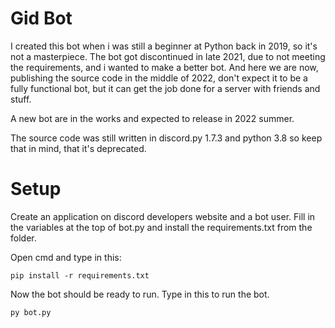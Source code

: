 # Gid Bot

I created this bot when i was still a beginner at Python back in 2019, so it's not a masterpiece.
The bot got discontinued in late 2021, due to not meeting the requirements, and i wanted to make a better bot.
And here we are now, publishing the source code in the middle of 2022, don't expect it to be a fully functional bot, but 
it can get the job done for a server with friends and stuff.

A new bot are in the works and expected to release in 2022 summer.

The source code was still written in discord.py 1.7.3 and python 3.8 so keep that in mind, that it's deprecated.

# Setup

Create an application on discord developers website and a bot user.
Fill in the variables at the top of bot.py and install the requirements.txt from the folder.

Open cmd and type in this:
```
pip install -r requirements.txt
```

Now the bot should be ready to run. Type in this to run the bot.
```
py bot.py
```

